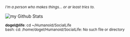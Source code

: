 _<sub>I'm a person who makes things... or ar least tries to.</sub>_

<img align="center" src="https://github-readme-stats.vercel.app/api?username=Dogel-ai&include_all_commits=true&count_private=true&show_icons=true&line_height=22&theme=nord&hide_border=true&border_radius=25" alt="my Github Stats"/>


<sub><b>dogel@life</b>: cd ~/Humanoid/SocialLife</sub><br>
<sub>bash: cd: /home/dogel/Humanoid/SocialLife: No such file or directory</sub>
